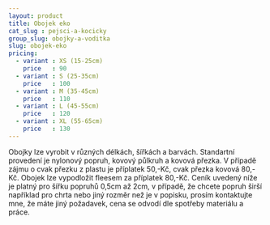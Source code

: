 ```yaml
---
layout: product
title: Obojek eko
cat_slug : pejsci-a-kocicky
group_slug: obojky-a-voditka
slug: obojek-eko
pricing:
  - variant : XS (15-25cm)
    price   : 90
  - variant : S (25-35cm)
    price   : 100
  - variant : M (35-45cm)
    price   : 110
  - variant : L (45-55cm)
    price   : 120
  - variant : XL (55-65cm)
    price   : 130
---
```


Obojky lze vyrobit v různých délkách, šířkách a barvách. Standartní provedení je nylonový popruh, kovový půlkruh a kovová přezka. V případě zájmu o cvak přezku z plastu je příplatek 50,-Kč, cvak přezka kovová 80,-Kč. Obojek lze vypodložit fleesem za příplatek 80,-Kč. Ceník uvedený níže je platný pro šířku popruhů 0,5cm až 2cm, v případě, že chcete popruh širší například pro chrta nebo jiný rozměr než je v popisku, prosím kontaktujte mne, že máte jiný požadavek, cena se odvodí dle spotřeby materiálu a práce.

